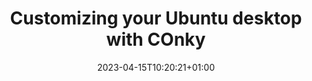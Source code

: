 ---
title: "Customizing your Ubuntu desktop with COnky"
date: 2023-04-15T10:20:21+01:00
draft: false
tags: ["Guides"]
---